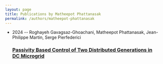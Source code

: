 ```yaml
---
layout: page
title: Publications by Matheepot Phattanasak
permalink: /authors/matheepot-phattanasak
---
```


<ul class="post-list">
<li><span class='post-meta'>2024 -- Roghayeh Gavagsaz-Ghoachani, Matheepot Phattanasak, Jean-Philippe Martin, Serge Pierfederici</span><h3><a class='post-link' href="{{ site.baseurl }}/passivity-based-control-of-two-distributed-generations-in-dc-microgrid">Passivity Based Control of Two Distributed Generations in DC Microgrid</a></h3></li>

</ul>
